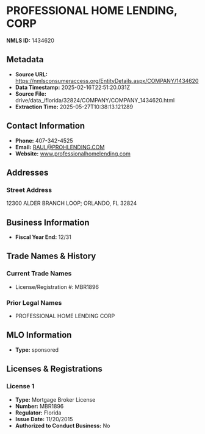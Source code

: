 # PROFESSIONAL HOME LENDING, CORP

**NMLS ID:** 1434620

## Metadata
- **Source URL:** https://nmlsconsumeraccess.org/EntityDetails.aspx/COMPANY/1434620
- **Data Timestamp:** 2025-02-16T22:51:20.031Z
- **Source File:** drive/data_/florida/32824/COMPANY/COMPANY_1434620.html
- **Extraction Time:** 2025-05-27T10:38:13.121289

## Contact Information
- **Phone:** 407-342-4525
- **Email:** RAUL@PROHLENDING.COM
- **Website:** www.professionalhomelending.com

## Addresses
### Street Address
12300 ALDER BRANCH LOOP; ORLANDO, FL 32824

## Business Information
- **Fiscal Year End:** 12/31

## Trade Names & History
### Current Trade Names
- License/Registration #: MBR1896

### Prior Legal Names
- PROFESSIONAL HOME LENDING CORP

## MLO Information
- **Type:** sponsored

## Licenses & Registrations

### License 1
- **Type:** Mortgage Broker License
- **Number:** MBR1896
- **Regulator:** Florida
- **Issue Date:** 11/20/2015
- **Authorized to Conduct Business:** No
